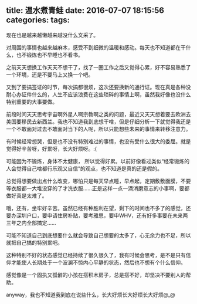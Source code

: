 title: 温水煮青蛙
date: 2016-07-07 18:15:56
categories:
tags:
---
现在也是越来越懒越来越没什么文采了。

对周围的事情也越来越麻木，感受不到细微的温暖和感动。每天也不知道都在干什么，也不锻炼也不早睡也不看书。

之前天天想换工作天天不想干了，找了一圈工作之后又觉得心累，好不容易熟悉了一个环境，还是不要马上又换一个吧。

又到了要搞签证的时节，每次搞都很烦，这次还要换新的通行证。现在真是各种没耐心办证件什么的，人生不应该浪费在这些琐碎的事情上啊，虽然我好像也没什么特别重要的大事要做。

前段时间天天思考宇宙啊外星人啊宗教啊之类的问题，最近又天天想着要去欧洲去美国要移民去新西兰。我也不知道我到底想干啥，但是仔细分析一下就觉得我还是一个不敢面对过去不敢面对当下的人呢，所以只能想些未来的事情来转移注意力。

有时候经常想哭，但是也不没有特别难过的事情，也没有受什么很大的委屈。就是觉得好辛苦呀，好累呀，长大好烦呀。:(

可能因为不锻炼，身体不太健康， 所以觉得好累。以前好像看过类似“经常锻炼的人会觉得自己啥都行乐观又自信”的观点，也不知道是真的还是假的。

总觉得想要做出点什么改变，哪怕只是每天早点睡，早点起，定期敷敷面膜，不要等衣服都一大堆没穿的了才洗衣服……正是这样一点一滴消磨意志的小事啊，要都做好真是太难了。

哦，还有，坐牢好辛苦。虽然已经有种胜利在望，剩下的时间也不多了的感觉，还要办深圳户口，要申请住房补贴，要考雅思，要申WHV，还有好多事要在未来两三年之内全部搞定……

可能不知道自己到底想要什么就会导致自己想要的太多了，心无余力也不足，所以就把自己搞的特别累吧。

这种特别不好的状态感觉已经持续了很久很久了，我有时候会思考，是不是只有信仰才能使人长期处于一个波澜不惊内心平静的状态，然后也不想有个什么信仰。

感觉像是一个固执又孤僻的小孩在搭积木房子，总是搭不好，却坚决不要别人的帮助。

anyway，我也不知道我到底在说些什么，长大好烦长大好烦长大好烦@_@
